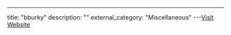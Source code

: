 ---
title: "bburky"
description: ""
external_category: "Miscellaneous"
---[Visit Website](https://github.com/bburky)

